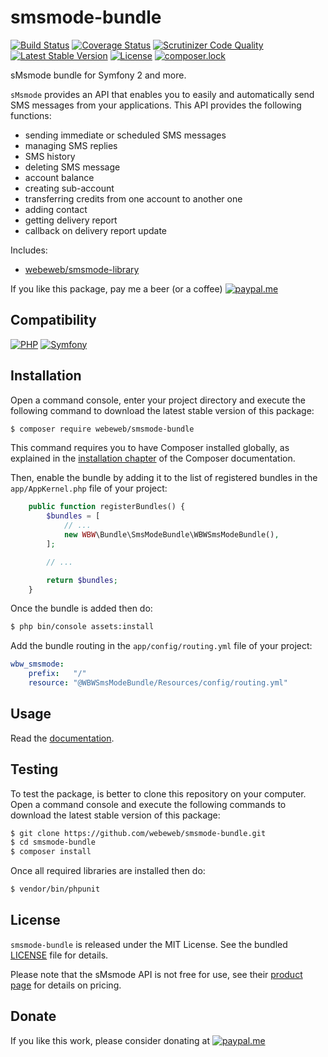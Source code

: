 smsmode-bundle
==============

[![Build Status](https://img.shields.io/github/workflow/status/webeweb/smsmode-bundle/build?style=flat-square)](https://github.com/webeweb/smsmode-bundle/actions)
[![Coverage Status](https://img.shields.io/coveralls/github/webeweb/smsmode-bundle/master.svg?style=flat-square)](https://coveralls.io/github/webeweb/smsmode-bundle?branch=master)
[![Scrutinizer Code Quality](https://img.shields.io/scrutinizer/quality/g/webeweb/smsmode-bundle/master.svg?style=flat-square)](https://scrutinizer-ci.com/g/webeweb/smsmode-bundle/?branch=master)
[![Latest Stable Version](https://img.shields.io/packagist/v/webeweb/smsmode-bundle.svg?style=flat-square)](https://packagist.org/packages/webeweb/smsmode-bundle)
[![License](https://img.shields.io/packagist/l/webeweb/smsmode-bundle.svg?style=flat-square)](https://packagist.org/packages/webeweb/smsmode-bundle)
[![composer.lock](https://img.shields.io/badge/.lock-uncommited-important.svg?style=flat-square)](https://packagist.org/packages/webeweb/smsmode-bundle)

sMsmode bundle for Symfony 2 and more.

`sMsmode` provides an API that enables you to easily and automatically send SMS
messages from your applications. This API provides the following functions:

- sending immediate or scheduled SMS messages
- managing SMS replies
- SMS history
- deleting SMS message
- account balance
- creating sub-account
- transferring credits from one account to another one
- adding contact
- getting delivery report
- callback on delivery report update

Includes:

- [webeweb/smsmode-library](https://github.com/webeweb/smsmode-library)


If you like this package, pay me a beer (or a coffee)
[![paypal.me](https://img.shields.io/badge/paypal.me-webeweb-0070ba.svg?style=flat-square&logo=paypal)](https://www.paypal.me/webeweb)

## Compatibility

[![PHP](https://img.shields.io/packagist/php-v/webeweb/smsmode-bundle.svg?style=flat-square)](http://php.net)
[![Symfony](https://img.shields.io/badge/symfony-%5E4.4%7C%5E5.0-brightness.svg?style=flat-square)](https://symfony.com)

## Installation

Open a command console, enter your project directory and execute the following
command to download the latest stable version of this package:

```bash
$ composer require webeweb/smsmode-bundle
```

This command requires you to have Composer installed globally, as explained in
the [installation chapter](https://getcomposer.org/doc/00-intro.md) of the
Composer documentation.

Then, enable the bundle by adding it to the list of registered bundles
in the `app/AppKernel.php` file of your project:

```php
    public function registerBundles() {
        $bundles = [
            // ...
            new WBW\Bundle\SmsModeBundle\WBWSmsModeBundle(),
        ];

        // ...

        return $bundles;
    }
```

Once the bundle is added then do:

```bash
$ php bin/console assets:install
```

Add the bundle routing in the `app/config/routing.yml` file of your project:

```yml
wbw_smsmode:
    prefix:   "/"
    resource: "@WBWSmsModeBundle/Resources/config/routing.yml"
```

## Usage

Read the [documentation](Resources/doc/index.md).

## Testing

To test the package, is better to clone this repository on your computer.
Open a command console and execute the following commands to download the latest
stable version of this package:

```bash
$ git clone https://github.com/webeweb/smsmode-bundle.git
$ cd smsmode-bundle
$ composer install
```

Once all required libraries are installed then do:

```bash
$ vendor/bin/phpunit
```

## License

`smsmode-bundle` is released under the MIT License. See the bundled [LICENSE](LICENSE)
file for details.

Please note that the sMsmode API is not free for use, see their
[product page](https://www.smsmode.com/tarifs-sms/) for details on pricing.

## Donate

If you like this work, please consider donating at
[![paypal.me](https://img.shields.io/badge/paypal.me-webeweb-0070ba.svg?style=flat-square&logo=paypal)](https://www.paypal.me/webeweb)
